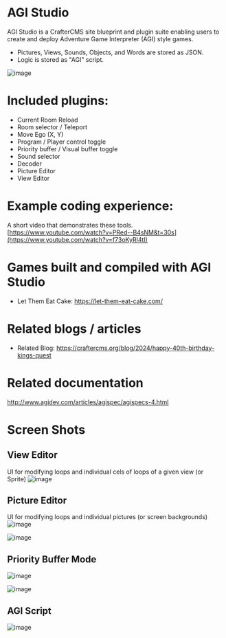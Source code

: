 # AGI Studio
AGI Studio is a CrafterCMS site blueprint and plugin suite enabling users to create and deploy Adventure Game Interpreter (AGI) style games.
- Pictures, Views, Sounds, Objects, and Words are stored as JSON.
- Logic is stored as "AGI" script.

![image](https://github.com/russdanner/craftercms-sierra-agijs/assets/169432/abfa3618-70ff-42e9-9f5e-92bba5e22bac)

# Included plugins:
- Current Room Reload
- Room selector / Teleport
- Move Ego (X, Y)
- Program / Player control toggle
- Priority buffer / Visual buffer toggle
- Sound selector
- Decoder
- Picture Editor
- View Editor

# Example coding experience:
A short video that demonstrates these tools.  
[https://www.youtube.com/watch?v=PRed--B4sNM&t=30s](https://www.youtube.com/watch?v=f73oKyRl4tI)

# Games built and compiled with AGI Studio
- Let Them Eat Cake: https://let-them-eat-cake.com/

# Related blogs / articles
- Related Blog: https://craftercms.org/blog/2024/happy-40th-birthday-kings-quest
        
# Related documentation
http://www.agidev.com/articles/agispec/agispecs-4.html

# Screen Shots

## View Editor
UI for modifying loops and individual cels of loops of a given view (or Sprite)
![image](https://github.com/russdanner/craftercms-sierra-agijs/assets/169432/d3867518-e609-4f58-a6a3-b89bcfaccdd9)

## Picture Editor
UI for modifying loops and individual pictures (or screen backgrounds)
![image](https://github.com/russdanner/craftercms-sierra-agijs/assets/169432/3fed7f4d-5977-4a28-8717-7aacf5ea2de5)

![image](https://github.com/russdanner/craftercms-sierra-agijs/assets/169432/fd11159c-167f-4ecf-9539-9f1e206caf2c)

## Priority Buffer Mode
![image](https://github.com/russdanner/craftercms-sierra-agijs/assets/169432/85ea7908-3482-44dc-9af7-6cb78fa85621)

![image](https://github.com/russdanner/craftercms-sierra-agijs/assets/169432/95a7dd6a-971c-4763-8233-b64dbf10d58b)

## AGI Script
![image](https://github.com/russdanner/craftercms-sierra-agijs/assets/169432/2ec3d801-d722-4a1b-8734-b4e7f8086227)

